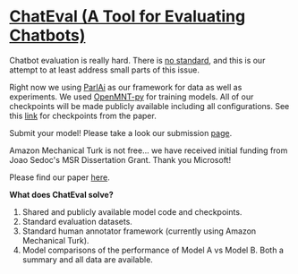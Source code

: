 # [ChatEval (A Tool for Evaluating Chatbots)](https://chateval.org/)
Chatbot evaluation is really hard. There is [no standard](http://www.seas.upenn.edu/~joao/chatbot_human_evaluation.pdf), and this is our attempt to at least address small parts of this issue.

Right now we using [ParlAi](http://parl.ai/) as our framework for data as well as experiments. We used [OpenMNT-py](https://github.com/OpenNMT/OpenNMT-py) for training models. All of our checkpoints will be made publicly available including all configurations. See this [link](http://chatbot-eval-data.s3.amazonaws.com/results/available_checkpoints.txt) for checkpoints from the paper. 

Submit your model! Please take a look our submission [page](https://my.chateval.org/).

Amazon Mechanical Turk is not free... we have received initial funding from Joao Sedoc's MSR Dissertation Grant. Thank you Microsoft!

Please find our paper [here](http://cis.upenn.edu/~ccb/publications/chateval.pdf).

**What does ChatEval solve?**
 1. Shared and publicly available model code and checkpoints.
 1. Standard evaluation datasets.
 1. Standard human annotator framework (currently using Amazon Mechanical Turk).
 1. Model comparisons of the performance of Model A vs Model B. Both a summary and all data are available.

